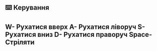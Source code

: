 ⌨️ Керування
---------------------------------------------------------------------------------------------------------
W- Рухатися вверх
A- Рухатися ліворуч
S- Рухатися вниз
D- Рухатися праворуч
Space- Стріляти
---------------------------------------------------------------------------------------------------------
